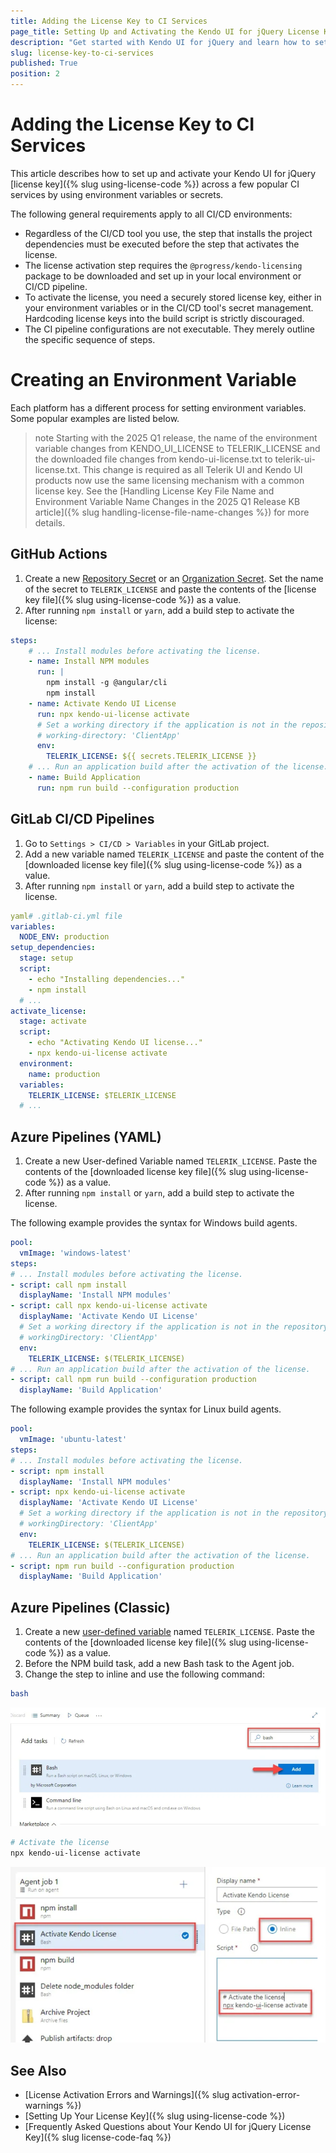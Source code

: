 ```yaml
---
title: Adding the License Key to CI Services
page_title: Setting Up and Activating the Kendo UI for jQuery License Key Across Popular CI Services
description: "Get started with Kendo UI for jQuery and learn how to set up and activate the Kendo UI for jQuery license key across popular CI services."
slug: license-key-to-ci-services
published: True
position: 2
---
```


# Adding the License Key to CI Services

This article describes how to set up and activate your Kendo UI for jQuery [license key]({% slug using-license-code %}) across a few popular CI services by using environment variables or secrets.

The following general requirements apply to all CI/CD environments:

* Regardless of the CI/CD tool you use, the step that installs the project dependencies must be executed before the step that activates the license.
* The license activation step requires the `@progress/kendo-licensing` package to be downloaded and set up in your local environment or CI/CD pipeline.
* To activate the license, you need a securely stored license key, either in your environment variables or in the CI/CD tool's secret management. Hardcoding license keys into the build script is strictly discouraged.
* The CI pipeline configurations are not executable. They merely outline the specific sequence of steps.

# Creating an Environment Variable

Each platform has a different process for setting environment variables. Some popular examples are listed below.

>note Starting with the 2025 Q1 release, the name of the environment variable changes from KENDO_UI_LICENSE to TELERIK_LICENSE and the downloaded file changes from kendo-ui-license.txt to telerik-ui-license.txt. This change is required as all Telerik UI and Kendo UI products now use the same licensing mechanism with a common license key. See the [Handling License Key File Name and Environment Variable Name Changes in the 2025 Q1 Release KB article]({% slug handling-license-file-name-changes %}) for more details.

## GitHub Actions

1. Create a new [Repository Secret](https://docs.github.com/en/actions/reference/encrypted-secrets#creating-encrypted-secrets-for-a-repository) or an [Organization Secret](https://docs.github.com/en/actions/reference/encrypted-secrets#creating-encrypted-secrets-for-an-organization). Set the name of the secret to `TELERIK_LICENSE` and paste the contents of the [license key file]({% slug using-license-code %}) as a value.
2. After running `npm install` or `yarn`, add a build step to activate the license:

```yaml
steps:
    # ... Install modules before activating the license.
    - name: Install NPM modules
      run: |
        npm install -g @angular/cli
        npm install
    - name: Activate Kendo UI License
      run: npx kendo-ui-license activate
      # Set a working directory if the application is not in the repository root folder:
      # working-directory: 'ClientApp'
      env:
        TELERIK_LICENSE: ${{ secrets.TELERIK_LICENSE }}
    # ... Run an application build after the activation of the license.
    - name: Build Application
      run: npm run build --configuration production
```

## GitLab CI/CD Pipelines

1. Go to `Settings > CI/CD > Variables` in your GitLab project.
2. Add a new variable named `TELERIK_LICENSE` and paste the content of the [downloaded license key file]({% slug using-license-code %}) as a value.
3. After running `npm install` or `yarn`, add a build step to activate the license.

```yaml
yaml# .gitlab-ci.yml file
variables:
  NODE_ENV: production
setup_dependencies:
  stage: setup
  script:
    - echo "Installing dependencies..."
    - npm install
  # ...
activate_license:
  stage: activate
  script:
    - echo "Activating Kendo UI license..."
    - npx kendo-ui-license activate
  environment:
    name: production
  variables:
    TELERIK_LICENSE: $TELERIK_LICENSE
  # ...
```

## Azure Pipelines (YAML)

1. Create a new User-defined Variable named `TELERIK_LICENSE`. Paste the contents of the [downloaded license key file]({% slug using-license-code %}) as a value.
2. After running `npm install` or `yarn`, add a build step to activate the license.

The following example provides the syntax for Windows build agents.

```yaml
pool:
  vmImage: 'windows-latest'
steps:
# ... Install modules before activating the license.
- script: call npm install
  displayName: 'Install NPM modules'
- script: call npx kendo-ui-license activate
  displayName: 'Activate Kendo UI License'
  # Set a working directory if the application is not in the repository root folder:
  # workingDirectory: 'ClientApp'
  env:
    TELERIK_LICENSE: $(TELERIK_LICENSE)
# ... Run an application build after the activation of the license.
- script: call npm run build --configuration production
  displayName: 'Build Application'
```

The following example provides the syntax for Linux build agents.

```yaml
pool:
  vmImage: 'ubuntu-latest'
steps:
# ... Install modules before activating the license.
- script: npm install
  displayName: 'Install NPM modules'
- script: npx kendo-ui-license activate
  displayName: 'Activate Kendo UI License'
  # Set a working directory if the application is not in the repository root folder:
  # workingDirectory: 'ClientApp'
  env:
    TELERIK_LICENSE: $(TELERIK_LICENSE)
# ... Run an application build after the activation of the license.
- script: npm run build --configuration production
  displayName: 'Build Application'
```

## Azure Pipelines (Classic)

1. Create a new [user-defined variable](https://learn.microsoft.com/en-us/azure/devops/pipelines/process/variables?view=azure-devops&tabs=classic%2Cbatch) named `TELERIK_LICENSE`. Paste the contents of the [downloaded license key file]({% slug using-license-code %}) as a value.
2. Before the NPM build task, add a new Bash task to the Agent job.
3. Change the step to inline and use the following command:

```bash
bash
```

![Azure Devops Classic Step 2](../images/azure-devops-classic-step-2.png) 

```bash
# Activate the license
npx kendo-ui-license activate
```

![Azure Devops Classic Step 3](../images/azure-devops-classic-step-3.png) 

## See Also

* [License Activation Errors and Warnings]({% slug activation-error-warnings %})
* [Setting Up Your License Key]({% slug using-license-code %})
* [Frequently Asked Questions about Your Kendo UI for jQuery License Key]({% slug license-code-faq %})